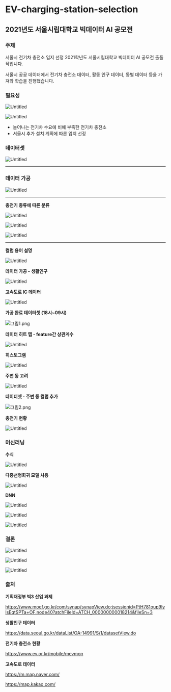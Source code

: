 # EV-charging-station-selection
## 2021년도 서울시립대학교 빅데이터 AI 공모전
### 주제
서울시 전기차 충전소 입지 선정
2021학년도 서울시립대학교 빅데이터 AI 공모전 출품작입니다.

서울시 공공 데이터에서 전기차 충전소 데이터, 활동 인구 데이터, 동별 데이터 등을 가져와 학습을 진행했습니다.

### 필요성

![Untitled](https://prod-files-secure.s3.us-west-2.amazonaws.com/3c3deefb-8fc0-4653-b74a-37ff7e05a156/8f84f233-3e40-451e-9e9e-6177e0376628/Untitled.png)

![Untitled](https://prod-files-secure.s3.us-west-2.amazonaws.com/3c3deefb-8fc0-4653-b74a-37ff7e05a156/63f350a9-73b0-4a27-a556-7f6dd3469082/Untitled.png)

- 늘어나는 전기차 수요에 비해 부족한 전기차 충전소
- 서울시 추가 설치 계획에 따른 입지 선정

### 데이터셋

![Untitled](https://prod-files-secure.s3.us-west-2.amazonaws.com/3c3deefb-8fc0-4653-b74a-37ff7e05a156/58efb1a0-c782-4e54-b46d-00d1da65f016/Untitled.png)

---

### 데이터 가공

![Untitled](https://prod-files-secure.s3.us-west-2.amazonaws.com/3c3deefb-8fc0-4653-b74a-37ff7e05a156/dfbe18f8-ce95-4ffb-a241-16ac0825744b/Untitled.png)

---

**충전기 종류에 따른 분류**

![Untitled](https://prod-files-secure.s3.us-west-2.amazonaws.com/3c3deefb-8fc0-4653-b74a-37ff7e05a156/f8171340-8156-4937-8e7f-f5173dfc220c/Untitled.png)

![Untitled](https://prod-files-secure.s3.us-west-2.amazonaws.com/3c3deefb-8fc0-4653-b74a-37ff7e05a156/15698a56-32c2-417e-9e2c-257b5ae56a94/Untitled.png)

![Untitled](https://prod-files-secure.s3.us-west-2.amazonaws.com/3c3deefb-8fc0-4653-b74a-37ff7e05a156/b34f52f3-73a1-4528-bf58-0dea623fd346/Untitled.png)

---

**컬럼 용어 설명**

![Untitled](https://prod-files-secure.s3.us-west-2.amazonaws.com/3c3deefb-8fc0-4653-b74a-37ff7e05a156/642936cd-c319-4412-abd6-799b1ce241b2/Untitled.png)

**데이터 가공 - 생활인구**

![Untitled](https://prod-files-secure.s3.us-west-2.amazonaws.com/3c3deefb-8fc0-4653-b74a-37ff7e05a156/f9b4bb74-540d-4872-84ef-b5758cdab880/Untitled.png)

**고속도로 IC 데이터**

![Untitled](https://prod-files-secure.s3.us-west-2.amazonaws.com/3c3deefb-8fc0-4653-b74a-37ff7e05a156/e14d28eb-dcdb-447b-ab5d-35c0c2220a07/Untitled.png)

**가공 완료 데이터셋 (18시~09시)**

![그림1.png](https://prod-files-secure.s3.us-west-2.amazonaws.com/3c3deefb-8fc0-4653-b74a-37ff7e05a156/68311da3-444d-4526-8a89-3ff93d548a3f/%EA%B7%B8%EB%A6%BC1.png)

**데이터 히트 맵 - feature간 상관계수**

![Untitled](https://prod-files-secure.s3.us-west-2.amazonaws.com/3c3deefb-8fc0-4653-b74a-37ff7e05a156/084b7c3b-0b4f-407d-828a-89fd033cd029/Untitled.png)

**히스토그램**

![Untitled](https://prod-files-secure.s3.us-west-2.amazonaws.com/3c3deefb-8fc0-4653-b74a-37ff7e05a156/af645d7c-a258-45fc-8545-cde135856ddc/Untitled.png)

**주변 동 고려**

![Untitled](https://prod-files-secure.s3.us-west-2.amazonaws.com/3c3deefb-8fc0-4653-b74a-37ff7e05a156/4f14aa97-0958-40dc-b297-22ea9bc3f815/Untitled.png)

**데이터셋 - 주변 동 컬럼 추가**

![그림2.png](https://prod-files-secure.s3.us-west-2.amazonaws.com/3c3deefb-8fc0-4653-b74a-37ff7e05a156/9593da8e-41e3-4dee-8676-38a59d9cfd1b/%EA%B7%B8%EB%A6%BC2.png)

**충전기 현황**

![Untitled](https://prod-files-secure.s3.us-west-2.amazonaws.com/3c3deefb-8fc0-4653-b74a-37ff7e05a156/b495f84c-3aef-45bd-bfad-6effa33e7636/Untitled.png)

### 머신러닝

**수식**

![Untitled](https://prod-files-secure.s3.us-west-2.amazonaws.com/3c3deefb-8fc0-4653-b74a-37ff7e05a156/0c609cd9-a6c7-48ca-9c96-ad8378165d13/Untitled.png)

**다중선형회귀 모델 사용**

![Untitled](https://prod-files-secure.s3.us-west-2.amazonaws.com/3c3deefb-8fc0-4653-b74a-37ff7e05a156/46b18180-c727-4a6f-a19c-bc0c1c8ba807/Untitled.png)

**DNN**

![Untitled](https://prod-files-secure.s3.us-west-2.amazonaws.com/3c3deefb-8fc0-4653-b74a-37ff7e05a156/9149fb05-93c7-4282-9d11-32d1f3a955d2/Untitled.png)

![Untitled](https://prod-files-secure.s3.us-west-2.amazonaws.com/3c3deefb-8fc0-4653-b74a-37ff7e05a156/fb1986ff-fb14-48ae-bf18-394e8aa06da4/Untitled.png)

![Untitled](https://prod-files-secure.s3.us-west-2.amazonaws.com/3c3deefb-8fc0-4653-b74a-37ff7e05a156/b7a81253-3064-494e-9597-fc6cbe1e1c14/Untitled.png)

### 결론

![Untitled](https://prod-files-secure.s3.us-west-2.amazonaws.com/3c3deefb-8fc0-4653-b74a-37ff7e05a156/6a1ef396-e787-4db9-8e2f-dc28cd360e0b/Untitled.png)

![Untitled](https://prod-files-secure.s3.us-west-2.amazonaws.com/3c3deefb-8fc0-4653-b74a-37ff7e05a156/833aedc2-97c6-4760-91bc-2aee665f01fa/Untitled.png)

![Untitled](https://prod-files-secure.s3.us-west-2.amazonaws.com/3c3deefb-8fc0-4653-b74a-37ff7e05a156/1d00e672-1a53-4136-a652-ee57f632067a/Untitled.png)

### 출처

**기획재정부 빅3 산업 과제**

https://www.moef.go.kr/com/synap/synapView.do;jsessionid=PtH781oup9lylsEqtSPTa+OF.node40?atchFileId=ATCH_000000000018214&fileSn=3

**생활인구 데이터**

https://data.seoul.go.kr/dataList/OA-14991/S/1/datasetView.do

**전기차 충전소 현황**

https://www.ev.or.kr/mobile/mevmon

**고속도로 데이터**

https://m.map.naver.com/

https://map.kakao.com/
